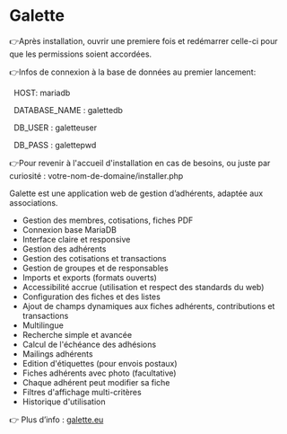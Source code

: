 # Galette



👉Après installation, ouvrir une premiere fois et redémarrer celle-ci pour que les permissions soient accordées.



👉Infos de connexion à la base de données au premier lancement:



        HOST: mariadb

        DATABASE\_NAME : galettedb

        DB\_USER : galetteuser

        DB\_PASS : galettepwd



👉Pour revenir à l'accueil d'installation en cas de besoins, ou juste par curiosité : votre-nom-de-domaine/installer.php





Galette est une application web de gestion d’adhérents, adaptée aux associations.

* Gestion des membres, cotisations, fiches PDF
* Connexion base MariaDB
* Interface claire et responsive
* Gestion des adhérents
* Gestion des cotisations et transactions
* Gestion de groupes et de responsables
* Imports et exports (formats ouverts)
* Accessibilité accrue (utilisation et respect des standards du web)
* Configuration des fiches et des listes
* Ajout de champs dynamiques aux fiches adhérents, contributions et transactions
* Multilingue
* Recherche simple et avancée
* Calcul de l'échéance des adhésions
* Mailings adhérents
* Edition d'étiquettes (pour envois postaux)
* Fiches adhérents avec photo (facultative)
* Chaque adhérent peut modifier sa fiche
* Filtres d'affichage multi-critères
* Historique d'utilisation

👉 Plus d’info : [galette.eu](https://galette.eu/)

